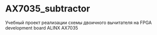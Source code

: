 # AX7035_subtractor
Учебный проект реализации схемы двоичного вычитателя на FPGA development board ALINX AX7035
